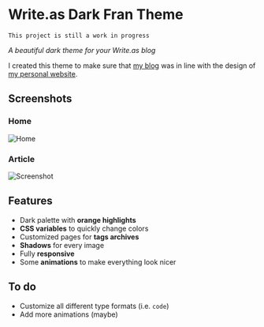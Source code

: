 # Write.as Dark Fran Theme

```
This project is still a work in progress
```

*A beautiful dark theme for your Write.as blog*

I created this theme to make sure that [my blog](https://blog.iamfran.com) was in line with the design of [my personal website](https://iamfran.com).

## Screenshots
### Home
![Home](https://i.snap.as/x7vCwmhL.png)

### Article
![Screenshot](https://i.snap.as/T9rQWmJh.png)

## Features

* Dark palette with **orange highlights**
* **CSS variables** to quickly change colors
* Customized pages for **tags archives**
* **Shadows** for every image
* Fully **responsive**
* Some **animations** to make everything look nicer

## To do

* Customize all different type formats (i.e. `code`)
* Add more animations (maybe)